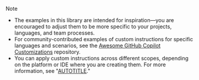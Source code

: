 > [!NOTE]
> * The examples in this library are intended for inspiration—you are encouraged to adjust them to be more specific to your projects, languages, and team processes.
> * For community-contributed examples of custom instructions for specific languages and scenarios, see the [Awesome GitHub Copilot Customizations](https://github.com/github/awesome-copilot/blob/main/README.md) repository.
> * You can apply custom instructions across different scopes, depending on the platform or IDE where you are creating them. For more information, see "[AUTOTITLE](/copilot/concepts/response-customization)."
